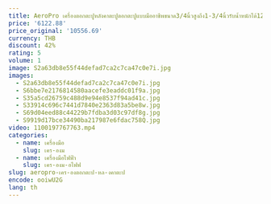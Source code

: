 ```yaml
---
title: AeroPro เครื่องตอกตะปูหลังคาตะปูตอกตะปูแบบมืออาชีพขนาด3/4นิ้วสูงถึง1-3/4นิ้วรับน้ำหนักได้120ชิ้นสำหรับงานมุงหลังคา
price: '6122.88'
price_original: '10556.69'
currency: THB
discount: 42%
rating: 5
volume: 1
image: S2a63db8e55f44defad7ca2c7ca47c0e7i.jpg
images:
  - S2a63db8e55f44defad7ca2c7ca47c0e7i.jpg
  - S6bbe7e2176814580aacefe3eaddc01f9a.jpg
  - S35a5cd26759c488d9e94e8537f94ad41c.jpg
  - S33914c696c7441d7840e2363d83a5be8w.jpg
  - S69d04eed88c44229b7fdba3d03c97df8g.jpg
  - S9919d17bce34490ba217987e6fdac758Q.jpg
video: 1100197767763.mp4
categories:
  - name: เครื่องมือ
    slug: เคร-องม
  - name: เครื่องมือไฟฟ้า
    slug: เคร-องม-อไฟฟ
slug: aeropro-เคร-องตอกตะป-หล-งคาตะป
encode: ooiwU2G
lang: th
---
```

  